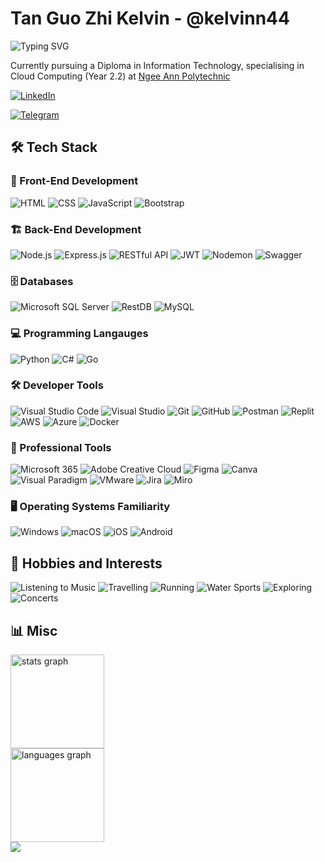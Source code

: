 <!--
**kelvinn44/kelvinn44** is a ✨ _special_ ✨ repository because its `README.md` (this file) appears on your GitHub profile.

Here are some ideas to get you started:

- 🔭 I’m currently working on ...
- 🌱 I’m currently learning ...
- 👯 I’m looking to collaborate on ...
- 🤔 I’m looking for help with ...
- 💬 Ask me about ...
- 📫 How to reach me: ...
- 😄 Pronouns: ...
- ⚡ Fun fact: ...
-->

# Tan Guo Zhi Kelvin - @kelvinn44

![Typing SVG](https://readme-typing-svg.demolab.com/?lines=print("Hello+World,+I'm+Kelvin"))

Currently pursuing a Diploma in Information Technology, specialising in Cloud Computing (Year 2.2) at [Ngee Ann Polytechnic](https://www.np.edu.sg/schools-courses/academic-schools/school-of-infocomm-technology/diploma-in-information-technology)

<!-- [![linkedIn](https://img.shields.io/badge/-@kelvintan44-161616?style=flat-square&labelColor=161616&logo=LinkedIn&logoColor=white&color=161616)](https://www.linkedin.com/in/kelvintan44/)  
[![Telegram](https://img.shields.io/badge/-@kelvinnn44-161616?style=flat-square&labelColor=161616&logo=Telegram&logoColor=white&color=161616)](https://t.me/kelvinnn44) -->
[![LinkedIn](https://img.shields.io/badge/LinkedIn-kelvintan44-0A66C2?style=for-the-badge&logo=linkedin&logoColor=white)](https://www.linkedin.com/in/kelvintan44/)

[![Telegram](https://img.shields.io/badge/Telegram-kelvinnn44-2CA5E0?style=for-the-badge&logo=telegram&logoColor=white)](https://t.me/kelvinnn44)


## 🛠️ Tech Stack

### 🎨 Front-End Development

![HTML](https://img.shields.io/badge/HTML-E34F26?style=for-the-badge&logo=html5&logoColor=white)
![CSS](https://img.shields.io/badge/CSS-1572B6?style=for-the-badge&logo=css3&logoColor=white)
![JavaScript](https://img.shields.io/badge/JavaScript-F7DF1E?style=for-the-badge&logo=javascript&logoColor=black)
![Bootstrap](https://img.shields.io/badge/Bootstrap-7952B3?style=for-the-badge&logo=bootstrap&logoColor=white)

### 🏗️ Back-End Development

![Node.js](https://img.shields.io/badge/Node.js-339933?style=for-the-badge&logo=nodedotjs&logoColor=white)
![Express.js](https://img.shields.io/badge/Express.js-000000?style=for-the-badge&logo=express&logoColor=white)
![RESTful API](https://img.shields.io/badge/REST-02569B?style=for-the-badge&logo=rest&logoColor=white)
![JWT](https://img.shields.io/badge/JWT-000000?style=for-the-badge&logo=jsonwebtokens&logoColor=white)
![Nodemon](https://img.shields.io/badge/Nodemon-76D04B?style=for-the-badge&logo=nodemon&logoColor=white)
![Swagger](https://img.shields.io/badge/Swagger-85EA2D?style=for-the-badge&logo=swagger&logoColor=black)

### 🗄️ Databases

![Microsoft SQL Server](https://img.shields.io/badge/Microsoft%20SQL%20Server-CC2927?style=for-the-badge&logo=microsoft-sql-server&logoColor=white)
![RestDB](https://img.shields.io/badge/RestDB-005BBB?style=for-the-badge&logo=restdb&logoColor=white)
![MySQL](https://img.shields.io/badge/MySQL-005C84?style=for-the-badge&logo=mysql&logoColor=white)

### 💻 Programming Langauges

![Python](https://img.shields.io/badge/Python-3776AB?style=for-the-badge&logo=python&logoColor=white)
![C#](https://img.shields.io/badge/C%23-239120?style=for-the-badge&logo=c-sharp&logoColor=white)
![Go](https://img.shields.io/badge/Go-00ADD8?style=for-the-badge&logo=go&logoColor=white)

### 🛠️ Developer Tools

![Visual Studio Code](https://img.shields.io/badge/Visual%20Studio%20Code-0078D4?style=for-the-badge&logo=visual-studio-code&logoColor=white)
![Visual Studio](https://img.shields.io/badge/Visual%20Studio-5C2D91?style=for-the-badge&logo=visual-studio&logoColor=white)
![Git](https://img.shields.io/badge/Git-F05032?style=for-the-badge&logo=git&logoColor=white)
![GitHub](https://img.shields.io/badge/GitHub-181717?style=for-the-badge&logo=github&logoColor=white)
![Postman](https://img.shields.io/badge/Postman-FF6C37?style=for-the-badge&logo=postman&logoColor=white)
![Replit](https://img.shields.io/badge/Replit-FF4500?style=for-the-badge&logo=replit&logoColor=white)
![AWS](https://img.shields.io/badge/AWS-232F3E?style=for-the-badge&logo=amazon-aws&logoColor=white)
![Azure](https://img.shields.io/badge/Azure-0089D6?style=for-the-badge&logo=microsoft-azure&logoColor=white)
![Docker](https://img.shields.io/badge/Docker-2496ED?style=for-the-badge&logo=docker&logoColor=white)

### 🏢 Professional Tools

![Microsoft 365](https://img.shields.io/badge/Microsoft%20365-D83B01?style=for-the-badge&logo=microsoft-office&logoColor=white)
![Adobe Creative Cloud](https://img.shields.io/badge/Adobe%20Creative%20Cloud-DA1F26?style=for-the-badge&logo=adobe-creative-cloud&logoColor=white)
![Figma](https://img.shields.io/badge/Figma-F24E1E?style=for-the-badge&logo=figma&logoColor=white)
![Canva](https://img.shields.io/badge/Canva-00C4CC?style=for-the-badge&logo=canva&logoColor=white)
![Visual Paradigm](https://img.shields.io/badge/Visual%20Paradigm-FF9E0F?style=for-the-badge&logo=visual-paradigm&logoColor=white)
![VMware](https://img.shields.io/badge/VMware-607078?style=for-the-badge&logo=vmware&logoColor=white)
![Jira](https://img.shields.io/badge/Jira-0052CC?style=for-the-badge&logo=jira&logoColor=white)
![Miro](https://img.shields.io/badge/Miro-FFD02F?style=for-the-badge&logo=miro&logoColor=050038)

### 🖥️ Operating Systems Familiarity

![Windows](https://img.shields.io/badge/Windows-0078D6?style=for-the-badge&logo=windows&logoColor=white)
![macOS](https://img.shields.io/badge/macOS-000000?style=for-the-badge&logo=apple&logoColor=white)
![iOS](https://img.shields.io/badge/iOS-000000?style=for-the-badge&logo=ios&logoColor=white)
![Android](https://img.shields.io/badge/Android-3DDC84?style=for-the-badge&logo=android&logoColor=white)

## 🎵 Hobbies and Interests

![Listening to Music](https://img.shields.io/badge/Listening%20to%20Music-FA243C?style=for-the-badge&logo=apple-music&logoColor=white)
![Travelling](https://img.shields.io/badge/Travelling-FF5733?style=for-the-badge&logo=google-maps&logoColor=white)
![Running](https://img.shields.io/badge/Running-FF6F61?style=for-the-badge&logo=strava&logoColor=white)
![Water Sports](https://img.shields.io/badge/Water%20Sports-00AEEF?style=for-the-badge&logo=aqua&logoColor=white)
![Exploring](https://img.shields.io/badge/Exploring-6A0DAD?style=for-the-badge&logo=safari&logoColor=white)
![Concerts](https://img.shields.io/badge/Concerts-C70039?style=for-the-badge&logo=tickets&logoColor=white)

<!--
## Projects
TODO: add projects showcase section
-->

## 📊 Misc

<!-- <div align="left">
  <img src="https://streak-stats.demolab.com?user=kelvinn44&locale=en&mode=daily&theme=dark&hide_border=false&border_radius=5&order=3" height="220" alt="streak graph"  />
</div> -->

<div align="left">
  <img src="https://github-readme-stats.vercel.app/api?username=kelvinn44&hide_title=false&hide_rank=false&show_icons=true&include_all_commits=true&count_private=true&disable_animations=false&theme=dracula&locale=en&hide_border=false&order=1" height="150" alt="stats graph" /> <br>
  <img src="https://github-readme-stats.vercel.app/api/top-langs?username=kelvinn44&locale=en&hide_title=false&layout=compact&card_width=320&langs_count=5&theme=dracula&hide_border=false&order=2" height="150" alt="languages graph"  />
</div>

<div align="left">
  <img src="https://visitor-badge.laobi.icu/badge?page_id=kelvinn44.kelvinn44&"  />
</div>
